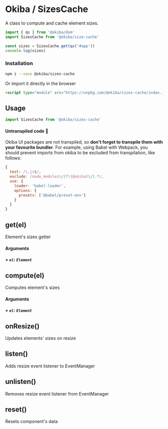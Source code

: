 

# Okiba / SizesCache
A class to compute and cache element sizes.




```javascript
import { qs } from '@okiba/dom'
import SizesCache from '@okiba/size-cache'

const sizes = SizesCache.get(qs('#app'))
console.log(sizes)
```



### Installation

```bash
npm i --save @okiba/sizes-cache
```

Or import it directly in the browser
```html
<script type="module" src="https://unpkg.com/@okiba/sizes-cache/index.js"></script>
```

## Usage

```javascript
import SizesCache from '@okiba/sizes-cache'
```

#### Untranspiled code 🛑
Okiba UI packages are not transpiled, so __don't forget to transpile them with your favourite bundler__.
For example, using Babel with Webpack, you should prevent imports from okiba to be excluded from transpilation, like follows:
```javascript
{
  test: /\.js$/,
  exclude: /node_modules\/(?!(@okiba)\/).*/,
  use: {
    loader: 'babel-loader',
    options: {
      presets: ['@babel/preset-env']
    }
  }
}
```







## get(el)


Element's sizes getter







#### Arguments


##### + `el`: `Element`







## compute(el)


Computes element's sizes







#### Arguments


##### + `el`: `Element`







## onResize()


Updates elements' sizes on resize







## listen()


Adds resize event listener to EventManager







## unlisten()


Removes resize event listener from EventManager







## reset()


Resets component's data






